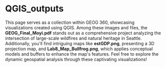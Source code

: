 # QGIS_outputs

This page serves as a collection within GEOG 360, showcasing visualizations created using QGIS. Among these images and files, the **GEOG_Final_Moyi.pdf** stands out as a comprehensive project analyzing the intersection of large-scale wildfires and natural heritage in Seattle. Additionally, you'll find intriguing maps like **estGDP.png**, presenting a 3D projection map, and **Lab8_Map_Bullfrog.png**, which applies conceptual models and buffers to enhance the map's features. Feel free to explore the dynamic geospatial analysis through these captivating visualizations!
